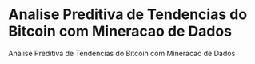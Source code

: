 # Analise Preditiva de Tendencias do Bitcoin com Mineracao de Dados
 Analise Preditiva de Tendencias do Bitcoin com Mineracao de Dados
